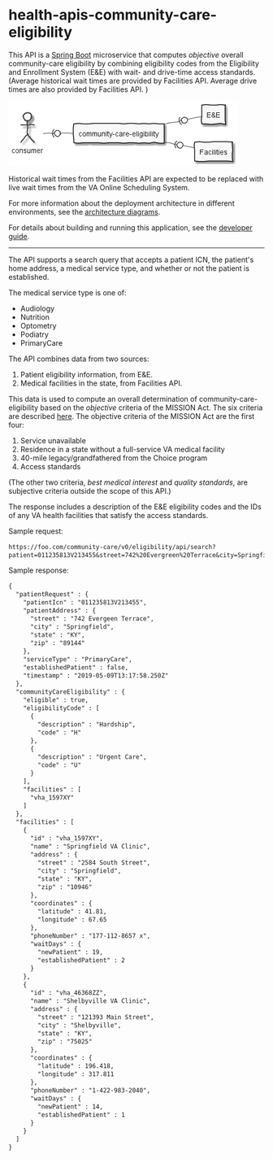 # health-apis-community-care-eligibility

This API is a [Spring Boot](https://spring.io/projects/spring-boot) microservice
that computes *objective* overall community-care eligibility by combining eligibility codes
from the Eligibility and Enrollment System (E&E) with wait- and drive-time access
standards.
(Average historical wait times are provided by Facilities API. Average drive times are also provided by Facilities API. )

![applications](src/plantuml/apps.png)

Historical wait times from the Facilities API are expected to be replaced
with live wait times from the VA Online Scheduling System.

For more information about the deployment architecture in different environments,
see the [architecture diagrams](architecture.md).

For details about building and running this application, see the [developer guide](developer.md).

----

The API supports a search query that accepts a patient ICN, the patient's home address,
a medical service type, and whether or not the patient is established.

The medical service type is one of:
* Audiology
* Nutrition
* Optometry
* Podiatry
* PrimaryCare

The API combines data from two sources:
1. Patient eligibility information, from E&E.
2. Medical facilities in the state, from Facilities API.

This data is used to compute an overall determination of community-care-eligibility 
based on the *objective* criteria of the MISSION Act. The six criteria are described
[here](https://www.va.gov/COMMUNITYCARE/docs/pubfiles/factsheets/VA-FS_CC-Eligibility.pdf).
The objective criteria of the MISSION Act are the first four:
1. Service unavailable
2. Residence in a state without a full-service VA medical facility
3. 40-mile legacy/grandfathered from the Choice program
4. Access standards
   
(The other two criteria, *best medical interest* and *quality standards*, are subjective
criteria outside the scope of this API.)

The response includes a description of the E&E eligibility codes and the IDs of any VA health
facilities that satisfy the access standards.

Sample request:

```
https://foo.com/community-care/v0/eligibility/api/search?patient=011235813V213455&street=742%20Evergreen%20Terrace&city=Springfield&state=KY&zip=89144&serviceType=primarycare&establishedPatient=false
```

Sample response:

```
{
  "patientRequest" : {
    "patientIcn" : "011235813V213455",
    "patientAddress" : {
      "street" : "742 Evergeen Terrace",
      "city" : "Springfield",
      "state" : "KY",
      "zip" : "89144"
    },
    "serviceType" : "PrimaryCare",
    "establishedPatient" : false,
    "timestamp" : "2019-05-09T13:17:58.250Z"
  },
  "communityCareEligibility" : {
    "eligible" : true,
    "eligibilityCode" : [
      {
        "description" : "Hardship",
        "code" : "H"
      },
      {
        "description" : "Urgent Care",
        "code" : "U"
      }
    ],
    "facilities" : [
      "vha_1597XY"
    ]
  },
  "facilities" : [
    {
      "id" : "vha_1597XY",
      "name" : "Springfield VA Clinic",
      "address" : {
        "street" : "2584 South Street",
        "city" : "Springfield",
        "state" : "KY",
        "zip" : "10946"
      },
      "coordinates" : {
        "latitude" : 41.81,
        "longitude" : 67.65
      },
      "phoneNumber" : "177-112-8657 x",
      "waitDays" : {
        "newPatient" : 19,
        "establishedPatient" : 2
      }
    },
    {
      "id" : "vha_46368ZZ",
      "name" : "Shelbyville VA Clinic",
      "address" : {
        "street" : "121393 Main Street",
        "city" : "Shelbyville",
        "state" : "KY",
        "zip" : "75025"
      },
      "coordinates" : {
        "latitude" : 196.418,
        "longitude" : 317.811
      },
      "phoneNumber" : "1-422-983-2040",
      "waitDays" : {
        "newPatient" : 14,
        "establishedPatient" : 1
      }
    }
  ]
}
```
